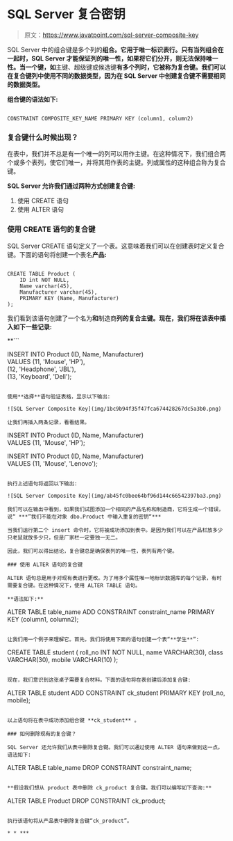 # SQL Server 复合密钥

> 原文：<https://www.javatpoint.com/sql-server-composite-key>

SQL Server 中的组合键是多个列的**组合。它用于唯一标识表行。只有当列组合在一起时，SQL Server 才能保证列的唯一性，如果将它们分开，则无法保持唯一性。当一个键，如**主键、超级键或候选键**有多个列时，它被称为复合键。我们可以在复合键列中使用不同的数据类型，因为在 SQL Server 中创建复合键不需要相同的数据类型。**

**组合键的语法如下:**

```

CONSTRAINT COMPOSITE_KEY_NAME PRIMARY KEY (column1, column2)

```

### 复合键什么时候出现？

在表中，我们并不总是有一个唯一的列可以用作主键。在这种情况下，我们组合两个或多个表列，使它们唯一，并将其用作表的主键。列或属性的这种组合称为复合键。

**SQL Server 允许我们通过两种方式创建复合键:**

1.  使用 CREATE 语句
2.  使用 ALTER 语句

### 使用 CREATE 语句的复合键

SQL Server CREATE 语句定义了一个表。这意味着我们可以在创建表时定义复合键。下面的语句将创建一个表名**产品:**

```

CREATE TABLE Product (  
    ID int NOT NULL,   
    Name varchar(45),   
    Manufacturer varchar(45),  
    PRIMARY KEY (Name, Manufacturer)  
); 

```

我们看到该语句创建了一个名为**和**制造商**列的复合主键。现在，我们将在该表中插入如下一些记录:**

 **```

INSERT INTO Product (ID, Name, Manufacturer)  
VALUES (11, 'Mouse', 'HP'),  
(12, 'Headphone', 'JBL'),  
(13, 'Keyboard', 'Dell');

```

使用**选择**语句验证表格，显示以下输出:

![SQL Server Composite Key](img/1bc9b94f35f47fca674428267dc5a3b0.png)

让我们再插入两条记录，看看结果。

```

INSERT INTO Product (ID, Name, Manufacturer)  
VALUES (11, 'Mouse', 'HP');  

INSERT INTO Product (ID, Name, Manufacturer)  
VALUES (11, 'Mouse', 'Lenovo');

```

执行上述语句将返回以下输出:

![SQL Server Composite Key](img/ab45fc0bee64bf96d144c66542397ba3.png)

我们可以在输出中看到，如果我们试图添加一个相同的产品名称和制造商，它将生成一个错误，说“ ***”我们不能在对象 dbo.Product 中输入重复的密钥“***

当我们运行第二个 insert 命令时，它将被成功添加到表中。是因为我们可以在产品栏放多少只老鼠就放多少只，但是厂家栏一定要独一无二。

因此，我们可以得出结论，复合键总是确保表列的唯一性，表列有两个键。

### 使用 ALTER 语句的复合键

ALTER 语句总是用于对现有表进行更改。为了用多个属性唯一地标识数据库的每个记录，有时需要复合键。在这种情况下，使用 ALTER TABLE 语句。

**语法如下:**

```

ALTER TABLE table_name ADD CONSTRAINT constraint_name PRIMARY KEY (column1, column2);

```

让我们用一个例子来理解它。首先，我们将使用下面的语句创建一个表“**学生**”:

```

CREATE TABLE student (
 roll_no INT NOT NULL, 
 name VARCHAR(30), 
 class VARCHAR(30), 
 mobile VARCHAR(10)
); 

```

现在，我们意识到这张桌子需要复合材料。下面的语句将在表创建后添加复合键:

```

ALTER TABLE student ADD CONSTRAINT ck_student PRIMARY KEY (roll_no, mobile);

```

以上语句将在表中成功添加组合键 **ck_student** 。

### 如何删除现有的复合键？

SQL Server 还允许我们从表中删除复合键。我们可以通过使用 ALTER 语句来做到这一点。语法如下:

```

ALTER TABLE table_name DROP CONSTRAINT constraint_name;

```

**假设我们想从 product 表中删除 ck_product 复合键。我们可以编写如下查询:**

```

ALTER TABLE Product DROP CONSTRAINT ck_product; 

```

执行该语句将从产品表中删除复合键“ck_product”。

* * ***